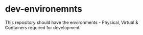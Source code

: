 # dev-environemnts
This repository should have the environments - Physical, Virtual &amp; Containers required for development
